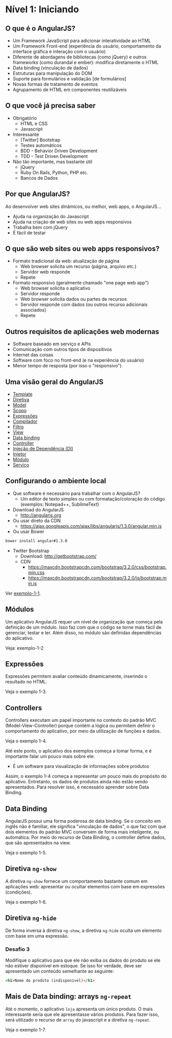 Nível 1: Iniciando
==================

## O que é o AngularJS?

* Um Framework JavaScript para adicionar interatividade ao HTML
* Um Framework Front-end (experiência do usuário, comportamento da interface gráfica e interação com o usuário)
* Diferente de abordagens de bibliotecas (como jQuery) e outros frameworks (como durandal e ember): modifica diretamente o HTML
* Data binding (vinculação de dados)
* Estruturas para manipulação do DOM
* Suporte para formulários e validação [de formulários]
* Novas formas de tratamento de eventos
* Agrupamento de HTML em componentes reutilizáveis

## O que você já precisa saber

* Obrigatório
	* HTML e CSS
	* Javascript
* Interessante
	* [Twitter] Bootstrap
	* Testes automáticos
	* BDD - Behavior Driven Development
	* TDD - Test Driven Development
* Não tão importante, mas bastante útil
	* jQuery
	* Ruby On Rails, Python, PHP etc.
	* Bancos de Dados

## Por que AngularJS?

Ao desenvolver web sites dinâmicos, ou melhor, web apps, o AngularJS...
- Ajuda na organização do Javascript
- Ajuda na criação de web sites ou web apps responsivos
- Trabalha bem com jQuery
- É fácil de testar

## O que são web sites ou web apps responsivos?
- Formato tradicional da web: atualização de página
	- Web browser solicita um recurso (página, arquivo etc.)
	- Servidor web responde
	- Repete
- Formato responsivo (geralmente chamado "one page web app")
	- Web browser solicita o aplicativo
	- Servidor responde
	- Web browser solicita dados ou partes de recursos
	- Servidor responde com dados (ou outros recurso adicionais associados)
	- Repete

## Outros requisitos de aplicações web modernas
- Software baseado em serviço e APIs
- Comunicação com outros tipos de dispositivos
- Internet das coisas
- Software com foco no front-end (e na experiência do usuário)
- Menor tempo de resposta (por isso o "responsivo")

## Uma visão geral do AngularJS
- [Template](https://docs.angularjs.org/guide/concepts#template)
- [Diretiva](https://docs.angularjs.org/guide/concepts#directive)
- [Model](https://docs.angularjs.org/guide/concepts#model)
- [Scopo](https://docs.angularjs.org/guide/concepts#scope)
- [Expressões](https://docs.angularjs.org/guide/concepts#expression)
- [Compilador](https://docs.angularjs.org/guide/concepts#compiler)
- [Filtro](https://docs.angularjs.org/guide/concepts#filter)
- [View](https://docs.angularjs.org/guide/concepts#view)
- [Data binding](https://docs.angularjs.org/guide/concepts#databinding)
- [Controller](https://docs.angularjs.org/guide/concepts#controller)
- [Injeção de Dependência (DI)](https://docs.angularjs.org/guide/concepts#di)
- [Injetor](https://docs.angularjs.org/guide/concepts#injector)
- [Módulo](https://docs.angularjs.org/guide/concepts#module)
- [Serviço](https://docs.angularjs.org/guide/concepts#service)

## Configurando o ambiente local
- Que software é necessário para trabalhar com o AngularJS?
	- Um editor de texto simples ou com formatação/coloração do código (exemplos: Notepad++, SublimeText)
- Download do AngularJS
	- http://angularjs.org
- Ou usar direto da CDN
	- https://ajax.googleapis.com/ajax/libs/angularjs/1.3.0/angular.min.js
- Ou usar Bower

```sh 
bower install angular#1.3.0
```

- Twitter Bootstrap
	- Download: http://getbootstrap.com/
	- CDN
		- https://maxcdn.bootstrapcdn.com/bootstrap/3.2.0/css/bootstrap.min.css
		- https://maxcdn.bootstrapcdn.com/bootstrap/3.2.0/js/bootstrap.min.js

Ver [exemplo-1-1](nivel-1/exemplo-1-1/readme).

## Módulos

Um aplicativo AngularJS requer um nível de organização que começa pela definição de um módulo. Isso faz com que o código se torne mais fácil de gerenciar, testar e ler. Além disso, no módulo são definidas dependências do aplicativo.

Veja: exemplo-1-2

## Expressões

Expressões permitem avaliar conteúdo dinamicamente, inserindo o resultado no HTML.

Veja o exemplo 1-3.

## Controllers

Controllers executam um papel importante no contexto do padrão MVC (Model-View-Controller) porque contém a lógica ou permitem definir o comportamento do aplicativo, por meio da utilização de funções e dados.

Veja o exemplo 1-4.

Até este ponto, o aplicativo dos exemplos começa a tomar forma, e é importante falar um pouco mais sobre ele:
* É um software para visualização de informações sobre produtos

Assim, o exemplo 1-4 começa a representar um pouco mais do propósito do aplicativo. Entretanto, os dados de produtos ainda não estão sendo apresentados. Para resolver isso, é necessário aprender sobre Data Binding.

## Data Binding

AngularJS possui uma forma poderosa de data binding. Se o conceito em inglês não é familiar, ele significa "vinculação de dados", o que faz com que dois elementos do padrão MVC conversem de forma mais inteligente, ou automática. Por meio do recurso de Data Binding, o controller define dados, que são apresentados na view.

Veja o exemplo 1-5.

## Diretiva `ng-show`

A diretiva `ng-show` fornece um comportamento bastante comum em aplicações web: apresentar ou ocultar elementos com base em expressões (condições).

Veja o exemplo 1-6.

## Diretiva `ng-hide`

De forma inversa à diretiva `ng-show`, a diretiva `ng-hide` oculta um elemento com base em uma expressão.

### Desafio 3

Modifique o aplicativo para que ele não exiba os  dados do produto se ele não estiver disponível em estoque. Se isso for verdade, deve ser apresentado um conteúdo semelhante ao seguinte:

```html
<h1>Nome do produto (indisponível)</h1>
```

## Mais de Data binding: arrays `ng-repeat`

Até o momento, o aplicativo `loja` apresenta um único produto. O mais interessante seria que ele apresentasse vários produtos. Para fazer isso, será utilizado o recurso de `array` do javascript e a diretiva `ng-repeat`.

Veja o exemplo 1-7.

  
